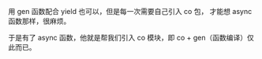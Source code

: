 用 gen 函数配合 yield 也可以，但是每一次需要自己引入 co 包，
才能想 async 函数那样，很麻烦。

于是有了 async 函数，他就是帮我们引入 co 模块，即 co + gen（函数编译）仅此而已。
